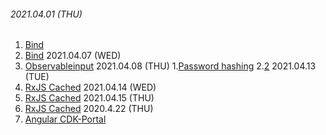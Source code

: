 ###### 2021.04.01 (THU)
1. [Bind](https://jeonghwan-kim.github.io/2017/10/22/js-context-binding.html)
2. [Bind](https://ko.javascript.info/bind)
2021.04.07 (WED)
1. [Observableinput](https://medium.com/javascript-everyday/rxjs-observableinput-dbc9c7035adc)
2021.04.08 (THU)
1.[Password hashing](https://www.notion.so/Encryption-and-Hashing-052a45dee6494dc4b107cc7cfb92f99e)
2.[2](https://levelup.gitconnected.com/password-hashing-eb3b97684636)
2021.04.13 (TUE)
1. [RxJS Cached](https://blog.thoughtram.io/angular/2018/03/05/advanced-caching-with-rxjs.html)
2021.04.14 (WED)
1. [RxJS Cached](https://blog.thoughtram.io/angular/2018/03/05/advanced-caching-with-rxjs.html)
2021.04.15 (THU)
1. [RxJS Cached](https://blog.thoughtram.io/angular/2018/03/05/advanced-caching-with-rxjs.html)
2020.4.22 (THU)
1. [Angular CDK-Portal](https://juristr.com/blog/2018/05/dynamic-UI-with-cdk-portals/)


